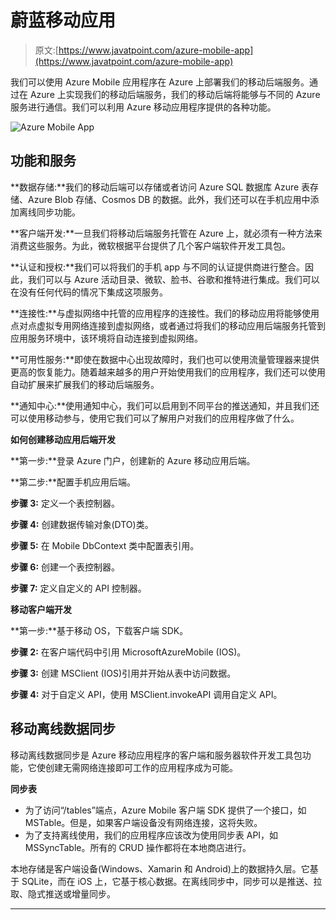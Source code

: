 # 蔚蓝移动应用

> 原文:[https://www.javatpoint.com/azure-mobile-app](https://www.javatpoint.com/azure-mobile-app)

我们可以使用 Azure Mobile 应用程序在 Azure 上部署我们的移动后端服务。通过在 Azure 上实现我们的移动后端服务，我们的移动后端将能够与不同的 Azure 服务进行通信。我们可以利用 Azure 移动应用程序提供的各种功能。

![Azure Mobile App](../Images/4532f9d063c95760bc1aa5531f729a77.png)

## 功能和服务

**数据存储:**我们的移动后端可以存储或者访问 Azure SQL 数据库 Azure 表存储、Azure Blob 存储、Cosmos DB 的数据。此外，我们还可以在手机应用中添加离线同步功能。

**客户端开发:**一旦我们将移动后端服务托管在 Azure 上，就必须有一种方法来消费这些服务。为此，微软根据平台提供了几个客户端软件开发工具包。

**认证和授权:**我们可以将我们的手机 app 与不同的认证提供商进行整合。因此，我们可以与 Azure 活动目录、微软、脸书、谷歌和推特进行集成。我们可以在没有任何代码的情况下集成这项服务。

**连接性:**与虚拟网络中托管的应用程序的连接性。我们的移动应用将能够使用点对点虚拟专用网络连接到虚拟网络，或者通过将我们的移动应用后端服务托管到应用服务环境中，该环境将自动连接到虚拟网络。

**可用性服务:**即使在数据中心出现故障时，我们也可以使用流量管理器来提供更高的恢复能力。随着越来越多的用户开始使用我们的应用程序，我们还可以使用自动扩展来扩展我们的移动后端服务。

**通知中心:**使用通知中心，我们可以启用到不同平台的推送通知，并且我们还可以使用移动参与，使用它我们可以了解用户对我们的应用程序做了什么。

**如何创建移动应用后端开发**

**第一步:**登录 Azure 门户，创建新的 Azure 移动应用后端。

**第二步:**配置手机应用后端。

**步骤 3:** 定义一个表控制器。

**步骤 4:** 创建数据传输对象(DTO)类。

**步骤 5:** 在 Mobile DbContext 类中配置表引用。

**步骤 6:** 创建一个表控制器。

**步骤 7:** 定义自定义的 API 控制器。

**移动客户端开发**

**第一步:**基于移动 OS，下载客户端 SDK。

**步骤 2:** 在客户端代码中引用 MicrosoftAzureMobile (IOS)。

**步骤 3:** 创建 MSClient (IOS)引用并开始从表中访问数据。

**步骤 4:** 对于自定义 API，使用 MSClient.invokeAPI 调用自定义 API。

## 移动离线数据同步

移动离线数据同步是 Azure 移动应用程序的客户端和服务器软件开发工具包功能，它使创建无需网络连接即可工作的应用程序成为可能。

**同步表**

*   为了访问“/tables”端点，Azure Mobile 客户端 SDK 提供了一个接口，如 MSTable。但是，如果客户端设备没有网络连接，这将失败。
*   为了支持离线使用，我们的应用程序应该改为使用同步表 API，如 MSSyncTable。所有的 CRUD 操作都将在本地商店进行。

本地存储是客户端设备(Windows、Xamarin 和 Android)上的数据持久层。它基于 SQLite，而在 iOS 上，它基于核心数据。在离线同步中，同步可以是推送、拉取、隐式推送或增量同步。

* * *